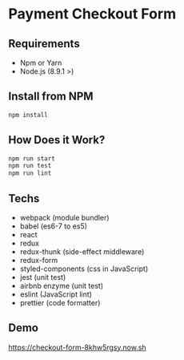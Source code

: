 # Payment Checkout Form

## Requirements
- Npm or Yarn
- Node.js (8.9.1 >)

## Install from NPM
```sh
npm install
```

## How Does it Work?
```sh
npm run start
npm run test
npm run lint
```

## Techs
- webpack (module bundler)
- babel (es6-7 to es5)
- react
- redux
- redux-thunk (side-effect middleware)
- redux-form
- styled-components (css in JavaScript)
- jest (unit test)
- airbnb enzyme (unit test)
- eslint (JavaScript lint)
- prettier (code formatter)

## Demo
https://checkout-form-8khw5rgsy.now.sh
